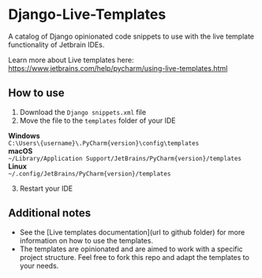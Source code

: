 # Django-Live-Templates
A catalog of Django opinionated code snippets to use with the live template functionality of Jetbrain IDEs.

Learn more about Live templates here: https://www.jetbrains.com/help/pycharm/using-live-templates.html

## How to use
1. Download the `Django snippets.xml` file
2. Move the file to the `templates` folder of your IDE  

**Windows**  
`C:\Users\{username}\.PyCharm{version}\config\templates`  
**macOS**  
`~/Library/Application Support/JetBrains/PyCharm{version}/templates`  
**Linux**  
`~/.config/JetBrains/PyCharm{version}/templates`

3. Restart your IDE

## Additional notes
- See the [Live templates documentation](url to github folder) for more information on how to use the templates.
- The templates are opinionated and are aimed to work with a specific project structure. Feel free to fork this repo and adapt the templates to your needs.